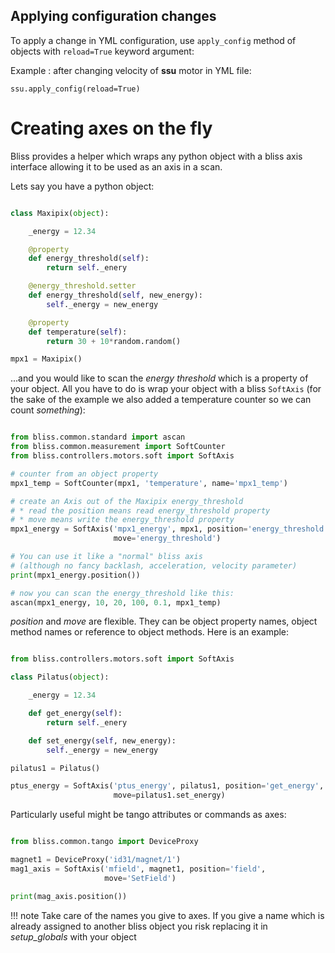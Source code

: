 


## Applying configuration changes

To apply a change in YML configuration, use `apply_config` method of
objects with `reload=True` keyword argument:

Example : after changing velocity of **ssu** motor in YML file:

    ssu.apply_config(reload=True)


# Creating axes on the fly

Bliss provides a helper which wraps any python object with a bliss axis
interface allowing it to be used as an axis in a scan.

Lets say you have a python object:

```python

class Maxipix(object):

    _energy = 12.34

    @property
    def energy_threshold(self):
        return self._enery

    @energy_threshold.setter
    def energy_threshold(self, new_energy):
        self._energy = new_energy

    @property
    def temperature(self):
        return 30 + 10*random.random()

mpx1 = Maxipix()
```

...and you would like to scan the *energy threshold* which is a property of
your object. All you have to do is wrap your object with a bliss `SoftAxis`
(for the sake of the example we also added a temperature counter so we can
count *something*):

```python

from bliss.common.standard import ascan
from bliss.common.measurement import SoftCounter
from bliss.controllers.motors.soft import SoftAxis

# counter from an object property
mpx1_temp = SoftCounter(mpx1, 'temperature', name='mpx1_temp')

# create an Axis out of the Maxipix energy_threshold
# * read the position means read energy_threshold property
# * move means write the energy_threshold property
mpx1_energy = SoftAxis('mpx1_energy', mpx1, position='energy_threshold',
                       move='energy_threshold')

# You can use it like a "normal" bliss axis
# (although no fancy backlash, acceleration, velocity parameter)
print(mpx1_energy.position())

# now you can scan the energy_threshold like this:
ascan(mpx1_energy, 10, 20, 100, 0.1, mpx1_temp)
```

*position* and *move* are flexible. They can be object property names, object
method names or reference to object methods. Here is an example:

```python

from bliss.controllers.motors.soft import SoftAxis

class Pilatus(object):

    _energy = 12.34

    def get_energy(self):
        return self._enery

    def set_energy(self, new_energy):
        self._energy = new_energy

pilatus1 = Pilatus()

ptus_energy = SoftAxis('ptus_energy', pilatus1, position='get_energy',
                       move=pilatus1.set_energy)
```

Particularly useful might be tango attributes or commands as axes:

```python

from bliss.common.tango import DeviceProxy

magnet1 = DeviceProxy('id31/magnet/1')
mag1_axis = SoftAxis('mfield', magnet1, position='field',
                     move='SetField')

print(mag_axis.position())
```

!!! note
    Take care of the names you give to axes. If you give a name which
    is already assigned to another bliss object you risk replacing it
    in *setup_globals* with your object